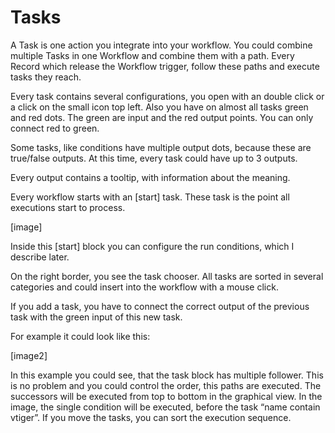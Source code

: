 Tasks
=========================================

A Task is one action you integrate into your workflow. 
You could combine multiple Tasks in one Workflow and combine them with a path. 
Every Record which release the Workflow trigger, follow these paths and execute tasks they reach.

Every task contains several configurations, you open with an double click or a click on the small icon top left.
Also you have on almost all tasks green and red dots. 
The green are input and the red output points. You can only connect red to green.

Some tasks, like conditions have multiple output dots, because these are true/false outputs.
At this time, every task could have up to 3 outputs. 

Every output contains a tooltip, with information about the meaning.

Every workflow starts with an [start] task. These task is the point all executions start to process.

[image]

Inside this [start] block you can configure the run conditions, which I describe later.

On the right border, you see the task chooser. 
All tasks are sorted in several categories and could insert into the workflow with a mouse click.

If you add a task, you have to connect the correct output of the previous task with the green input of this new task.

For example it could look like this:

[image2]

In this example you could see, that the task block has multiple follower. This is no problem and you could control the order, this paths are executed.
The successors will be executed from top to bottom in the graphical view.
In the image, the single condition will be executed, before the task “name contain vtiger”.
If you move the tasks, you can sort the execution sequence.
